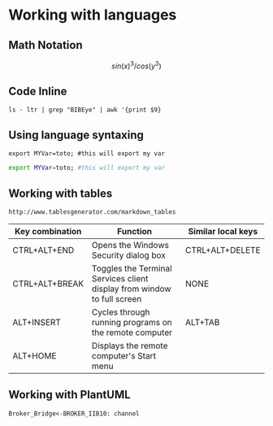 # Working with languages

## Math Notation

```math
sin(x)^3/cos(y^3)
```

## Code Inline

`ls - ltr | grep "BIBEye" | awk '{print $9}`

## Using language syntaxing

```language
export MYVar=toto; #this will export my var
```

```bash
export MYVar=toto; #this will export my var
```

## Working with tables

`http://www.tablesgenerator.com/markdown_tables`

| Key combination | Function                                                                | Similar local keys |
| --------------- | ----------------------------------------------------------------------- | ------------------ |
| CTRL+ALT+END    | Opens the Windows Security dialog box                                   | CTRL+ALT+DELETE    |
| CTRL+ALT+BREAK  | Toggles the Terminal Services client display from window to full screen | NONE               |
| ALT+INSERT      | Cycles through running programs on the remote computer                  | ALT+TAB            |
| ALT+HOME        | Displays the remote computer's Start menu                               |                    |

## Working with PlantUML

```plantuml {align="center"}
Broker_Bridge<-BROKER_IIB10: channel
```